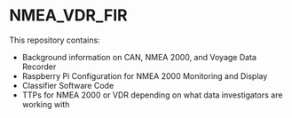 # NMEA_VDR_FIR
This repository contains:
- Background information on CAN, NMEA 2000, and Voyage Data Recorder
- Raspberry Pi Configuration for NMEA 2000 Monitoring and Display
- Classifier Software Code
- TTPs for NMEA 2000 or VDR depending on what data investigators are working with
